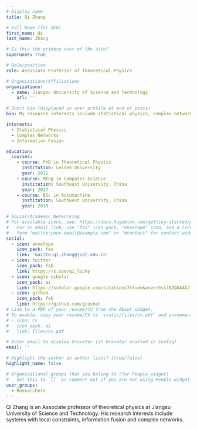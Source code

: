 ```yaml
---
# Display name
title: Qi Zhang

# Full Name (for SEO)
first_name: Qi
last_name: Zhang

# Is this the primary user of the site?
superuser: true

# Role/position
role: Assosiate Professor of Theoretical Physics

# Organizations/Affiliations
organizations:
  - name: Jiangsu University of Science and Technology
    url: ''

# Short bio (displayed in user profile at end of posts)
bio: My research interests include statistical physics, complex networks and information fusion.

interests:
  - Statistical Physics
  - Complex Networks 
  - Information Fusion

education:
  courses:
    - course: PhD in Theoretical Physics
      institution: Leiden University
      year: 2021
    - course: MEng in Computer Science
      institution: Southwest University, China
      year: 2017
    - course: BSc in Automachine
      institution: Southwest University, China
      year: 2013

# Social/Academic Networking
# For available icons, see: https://docs.hugoblox.com/getting-started/page-builder/#icons
#   For an email link, use "fas" icon pack, "envelope" icon, and a link in the
#   form "mailto:your-email@example.com" or "#contact" for contact widget.
social:
  - icon: envelope
    icon_pack: fas
    link: 'mailto:qi.zhang@just.edu.cn'
  - icon: twitter
    icon_pack: fab
    link: https://x.com/qi_lucky
  - icon: google-scholar
    icon_pack: ai
    link: https://scholar.google.com/citations?hl=en&user=5v1lNZQAAAAJ
  - icon: github
    icon_pack: fab
    link: https://github.com/gcushen
# Link to a PDF of your resume/CV from the About widget.
# To enable, copy your resume/CV to `static/files/cv.pdf` and uncomment the lines below.
# - icon: cv
#   icon_pack: ai
#   link: files/cv.pdf

# Enter email to display Gravatar (if Gravatar enabled in Config)
email: ''

# Highlight the author in author lists? (true/false)
highlight_name: false

# Organizational groups that you belong to (for People widget)
#   Set this to `[]` or comment out if you are not using People widget.
user_groups:
  - Researchers
---
```


Qi Zhang is an Associate professor of theoretical physics at Jiangsu University of Science and Technology. His research interests include systems with local constraints, information fusion and complex networks.
